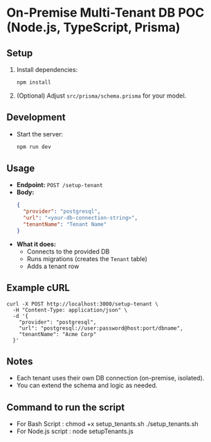 # On-Premise Multi-Tenant DB POC (Node.js, TypeScript, Prisma)

## Setup

1. Install dependencies:
   ```bash
   npm install
   ```
2. (Optional) Adjust `src/prisma/schema.prisma` for your model.

## Development

- Start the server:
  ```bash
  npm run dev
  ```

## Usage

- **Endpoint:** `POST /setup-tenant`
- **Body:**
  ```json
  {
    "provider": "postgresql",
    "url": "<your-db-connection-string>",
    "tenantName": "Tenant Name"
  }
  ```
- **What it does:**
  - Connects to the provided DB
  - Runs migrations (creates the `Tenant` table)
  - Adds a tenant row

## Example cURL

```
curl -X POST http://localhost:3000/setup-tenant \
  -H "Content-Type: application/json" \
  -d '{
    "provider": "postgresql",
    "url": "postgresql://user:password@host:port/dbname",
    "tenantName": "Acme Corp"
  }'
```

## Notes
- Each tenant uses their own DB connection (on-premise, isolated).
- You can extend the schema and logic as needed. 

## Command to run the script
- For Bash Script    :    chmod +x setup_tenants.sh ./setup_tenants.sh
- For Node.js script : node setupTenants.js
